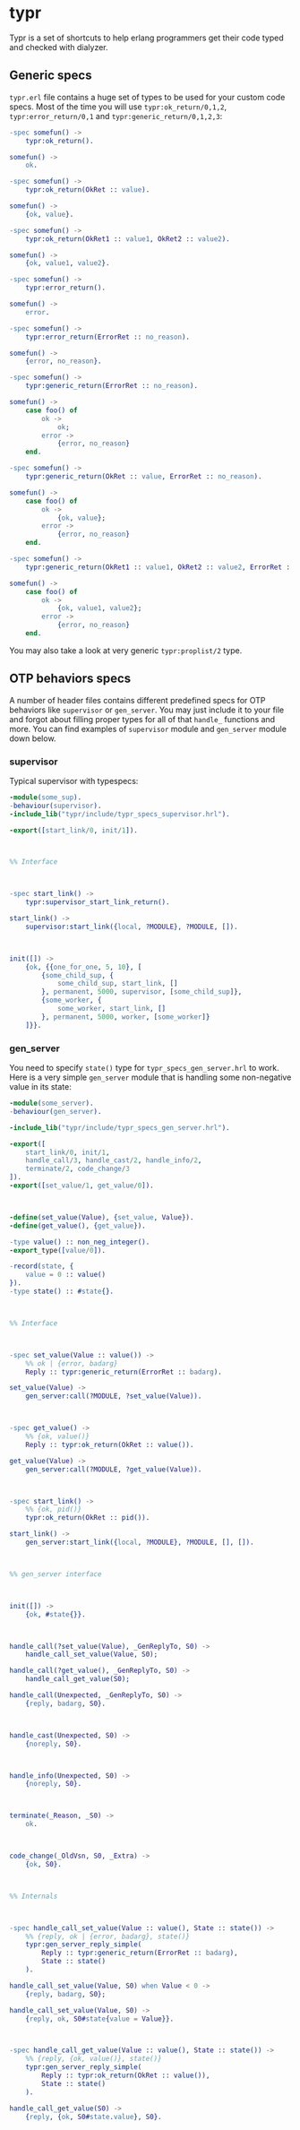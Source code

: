 # typr

Typr is a set of shortcuts to help erlang programmers get their code typed and checked with dialyzer.

## Generic specs

`typr.erl` file contains a huge set of types to be used for your custom code specs. Most of the time you will use `typr:ok_return/0,1,2`, `typr:error_return/0,1` and `typr:generic_return/0,1,2,3`:

```erlang
-spec somefun() ->
    typr:ok_return().

somefun() ->
    ok.
```

```erlang
-spec somefun() ->
    typr:ok_return(OkRet :: value).

somefun() ->
    {ok, value}.
```

```erlang
-spec somefun() ->
    typr:ok_return(OkRet1 :: value1, OkRet2 :: value2).

somefun() ->
    {ok, value1, value2}.
```

```erlang
-spec somefun() ->
    typr:error_return().

somefun() ->
    error.
```

```erlang
-spec somefun() ->
    typr:error_return(ErrorRet :: no_reason).

somefun() ->
    {error, no_reason}.
```

```erlang
-spec somefun() ->
    typr:generic_return(ErrorRet :: no_reason).

somefun() ->
    case foo() of
        ok ->
            ok;
        error ->
            {error, no_reason}
    end.
```

```erlang
-spec somefun() ->
    typr:generic_return(OkRet :: value, ErrorRet :: no_reason).

somefun() ->
    case foo() of
        ok ->
            {ok, value};
        error ->
            {error, no_reason}
    end.
```

```erlang
-spec somefun() ->
    typr:generic_return(OkRet1 :: value1, OkRet2 :: value2, ErrorRet :: no_reason).

somefun() ->
    case foo() of
        ok ->
            {ok, value1, value2};
        error ->
            {error, no_reason}
    end.
```

You may also take a look at very generic `typr:proplist/2` type.

## OTP behaviors specs

A number of header files contains different predefined specs for OTP behaviors like `supervisor` or `gen_server`. You may just include it to your file and forgot about filling proper types for all of that `handle_` functions and more. You can find examples of `supervisor` module and `gen_server` module down below.

### supervisor

Typical supervisor with typespecs:

```erlang
-module(some_sup).
-behaviour(supervisor).
-include_lib("typr/include/typr_specs_supervisor.hrl").

-export([start_link/0, init/1]).



%% Interface



-spec start_link() ->
    typr:supervisor_start_link_return().

start_link() ->
    supervisor:start_link({local, ?MODULE}, ?MODULE, []).



init([]) ->
    {ok, {{one_for_one, 5, 10}, [
        {some_child_sup, {
            some_child_sup, start_link, []
        }, permanent, 5000, supervisor, [some_child_sup]},
        {some_worker, {
            some_worker, start_link, []
        }, permanent, 5000, worker, [some_worker]}
    ]}}.

```

### gen_server

You need to specify `state()` type for `typr_specs_gen_server.hrl` to work. Here is a very simple `gen_server` module that is handling some non-negative value in its state:

```erlang
-module(some_server).
-behaviour(gen_server).

-include_lib("typr/include/typr_specs_gen_server.hrl").

-export([
    start_link/0, init/1,
    handle_call/3, handle_cast/2, handle_info/2,
    terminate/2, code_change/3
]).
-export([set_value/1, get_value/0]).



-define(set_value(Value), {set_value, Value}).
-define(get_value(), {get_value}).

-type value() :: non_neg_integer().
-export_type([value/0]).

-record(state, {
    value = 0 :: value()
}).
-type state() :: #state{}.



%% Interface



-spec set_value(Value :: value()) ->
    %% ok | {error, badarg}
    Reply :: typr:generic_return(ErrorRet :: badarg).

set_value(Value) ->
    gen_server:call(?MODULE, ?set_value(Value)).



-spec get_value() ->
    %% {ok, value()}
    Reply :: typr:ok_return(OkRet :: value()).

get_value(Value) ->
    gen_server:call(?MODULE, ?get_value(Value)).



-spec start_link() ->
    %% {ok, pid()}
    typr:ok_return(OkRet :: pid()).

start_link() ->
    gen_server:start_link({local, ?MODULE}, ?MODULE, [], []).



%% gen_server interface



init([]) ->
    {ok, #state{}}.



handle_call(?set_value(Value), _GenReplyTo, S0) ->
    handle_call_set_value(Value, S0);

handle_call(?get_value(), _GenReplyTo, S0) ->
    handle_call_get_value(S0);

handle_call(Unexpected, _GenReplyTo, S0) ->
    {reply, badarg, S0}.



handle_cast(Unexpected, S0) ->
    {noreply, S0}.



handle_info(Unexpected, S0) ->
    {noreply, S0}.



terminate(_Reason, _S0) ->
    ok.



code_change(_OldVsn, S0, _Extra) ->
    {ok, S0}.



%% Internals



-spec handle_call_set_value(Value :: value(), State :: state()) ->
    %% {reply, ok | {error, badarg}, state()}
    typr:gen_server_reply_simple(
        Reply :: typr:generic_return(ErrorRet :: badarg),
        State :: state()
    ).

handle_call_set_value(Value, S0) when Value < 0 ->
    {reply, badarg, S0};

handle_call_set_value(Value, S0) ->
    {reply, ok, S0#state{value = Value}}.



-spec handle_call_get_value(Value :: value(), State :: state()) ->
    %% {reply, {ok, value()}, state()}
    typr:gen_server_reply_simple(
        Reply :: typr:ok_return(OkRet :: value()),
        State :: state()
    ).

handle_call_get_value(S0) ->
    {reply, {ok, S0#state.value}, S0}.
```
